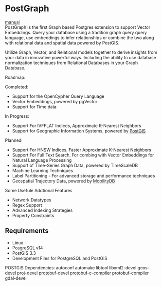 # PostGraph

[manual](https://postgraphdb.github.io/docs/intro)<br>
PostGraph is the first Graph based Postgres extension to support Vector Embeddings. Query your database using a tradition graph query query language, use embeddings to infer relationships or combine the two along with relational data and spatial data powered by PostGIS. 

Utilize Graph, Vector, and Relational models together to derive insights from your data in innovative powerful ways. Including the ability to use database normalization techniques from Relational Databases in your Graph Database.

Roadmap:

Completed:
-   Support for the OpenCypher Query Language
-   Vector Embeddings, powered by pgVector
-   Support for Time data

In Progress:
-   Support For IVFFLAT Indices, Approximate K-Nearest Neighbors
-   Support for Geographic Information Systems, powered by [PostGIS](http://postgis.net/)

Planned
-   Support For HNSW Indices, Faster Approximate K-Nearest Neighbors
-   Support For Full Text Search, For combing with Vector Embeddings for Natural Language Processing
-   Support of Time-Series Graph Data, powered by TimeScaleDB
-   Machine Learning Techniques
-   Label Partitioning - For advanced storage and performance techniques
-   Geospatial Trajectory Data, powered by [MobilityDB](https://github.com/MobilityDB/MobilityDB)

Some Usefule Addtional Features
-   Network Datatypes
-   Regex Support
-   Advanced Indexing Strategies
-   Property Constraints

## Requirements
-   Linux
-   PosgreSQL v14
-   PostGIS 3.3
-   Development Files for PostgreSQL and PostGIS

POSTGIS Dependencies:
autoconf
automake
libtool
libxml2-devel
geos-devel
proj-devel
protobuf-devel protobuf-c-compiler protobuf-compiler
gdal-devel
